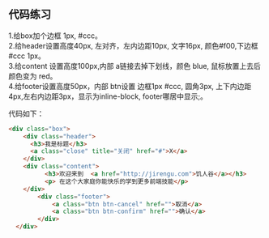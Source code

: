## 代码练习

1.给box加个边框 1px, #ccc。<br>
2.给header设置高度40px, 左对齐，左内边距10px, 文字16px, 颜色#f00,下边框#ccc 1px。<br>
3.给content 设置高度100px,内部 a链接去掉下划线，颜色 blue, 鼠标放置上去后颜色变为 red。<br>
4.给footer设置高度50px，内部 btn设置 边框1px #ccc, 圆角3px, 上下内边距4px,左右内边距3px，显示为inline-block, footer哪居中显示;。<br>

代码如下：
```html
<div class="box">
    <div class="header">
      <h3>我是标题</h3>
      <a class="close" title="关闭" href="#">X</a>
    </div>
    <div class="content">
          <h3>欢迎来到  <a href="http://jirengu.com">饥人谷</a></h3>
          <p> 在这个大家庭你能快乐的学到更多前端技能</p>
    </div>
        <div class="footer">
            <a class="btn btn-cancel" href="">取消</a>
            <a class="btn btn-confirm" href="">确认</a>
        </div>
  </div>
```